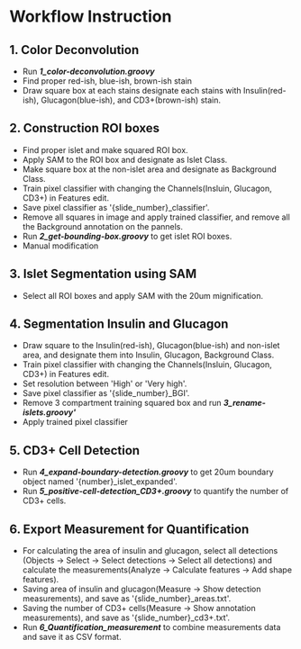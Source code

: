# Workflow Instruction 
## 1. Color Deconvolution
- Run **_1_color-deconvolution.groovy_**
- Find proper red-ish, blue-ish, brown-ish stain
- Draw square box at each stains designate each stains with Insulin(red-ish), Glucagon(blue-ish), and CD3+(brown-ish) stain.

## 2. Construction ROI boxes
- Find proper islet and make squared ROI box.
- Apply SAM to the ROI box and designate as Islet Class.
- Make square box at the non-islet area and designate as Background Class.
- Train pixel classifier with changing the Channels(Insluin, Glucagon, CD3+) in Features edit.
- Save pixel classifier as '{slide_number}_classifier'.
- Remove all squares in image and apply trained classifier, and remove all the Background annotation on the pannels.
- Run **_2_get-bounding-box.groovy_** to get islet ROI boxes.
- Manual modification

## 3. Islet Segmentation using SAM
- Select all ROI boxes and apply SAM with the 20um mignification.
  
## 4. Segmentation Insulin and Glucagon
- Draw square to the Insulin(red-ish), Glucagon(blue-ish) and non-islet area, and designate them into Insulin, Glucagon, Background Class.
- Train pixel classifier with changing the Channels(Insluin, Glucagon, CD3+) in Features edit.
- Set resolution between 'High' or 'Very high'.
- Save pixel classifier as '{slide_number}_BGI'.
- Remove 3 compartment training squared box and run **_3_rename-islets.groovy'_**
- Apply trained pixel classifier
  
## 5. CD3+ Cell Detection
- Run **_4_expand-boundary-detection.groovy_** to get 20um boundary object named '{number}_islet_expanded'.
- Run **_5_positive-cell-detection_CD3+.groovy_** to quantify the number of CD3+ cells.
  
## 6. Export Measurement for Quantification
- For calculating the area of insulin and glucagon, select all detections (Objects -> Select -> Select detections -> Select all detections) and calculate the measurements(Analyze -> Calculate features -> Add shape features).
- Saving area of insulin and glucagon(Measure -> Show detection measurements), and save as '{slide_number}_areas.txt'.
- Saving the number of CD3+ cells(Measure -> Show annotation measurements), and save as '{slide_number}_cd3+.txt'.
- Run **_6_Quantification_measurement_** to combine measurements data and save it as CSV format.
